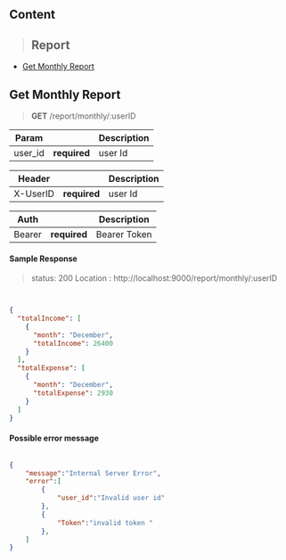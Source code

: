 
## Content

> ##  Report 

- [Get Monthly Report](#get-monthly-report)

## Get Monthly Report

> **GET** /report/monthly/:userID



| Param          |              | Description          |
| ----------     | ------------ | -------------------- |
| user_id        | **required** | user Id              |


| Header         |              | Description          |
| ----------     | ------------ | -------------------- |
| X-UserID       | **required** | user Id              |


| Auth      |              | Description          |
| --------- | ------------ | -------------------- |
| Bearer    | **required** | Bearer Token         |



#### Sample Response

> status: 200
> Location : http://localhost:9000/report/monthly/:userID

```json


{
  "totalIncome": [
    {
      "month": "December",
      "totalIncome": 26400
    }
  ],
  "totalExpense": [
    {
      "month": "December",
      "totalExpense": 2930
    }
  ]
}

```


#### Possible error message

```json

{
    "message":"Internal Server Error",
    "error":[
        {
            "user_id":"Invalid user id"
        },
        {
            "Token":"invalid token "
        },
    ]
}
```